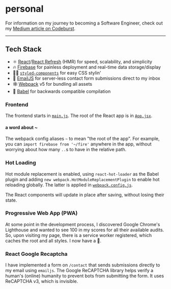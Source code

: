 # personal

For information on my journey to becoming a Software Engineer, check out my
[Medium article on Codeburst].

---

## Tech Stack

- ⚛️ [React]/[React Refresh] (HMR) for speed, scalability, and simplicity
- 🔥 [Firebase] for painless deployment and real-time data storage/display
- 💅🏾 [`styled-components`] for easy CSS stylin'
- 📧 [EmailJS] for server-less contact form submissions direct to my inbox
- 🕸 [Webpack] v5 for bundling all assets
- 🤖 [Babel] for backwards compatible compilation

### Frontend

The frontend starts in [`main.js`]. The root of the React app is in [`App.jsx`].

#### a word about ~

The webpack config aliases `~` to mean "the root of the app". For example, you
can `import firebase from '~/fire'` anywhere in the app, without worrying about
how many `..`s to have in the relative path.

### Hot Loading

Hot module replacement is enabled, using `react-hot-loader` as the Babel plugin
and adding `new webpack.HotModuleReplacementPlugin` to enable hot reloading
globally. The latter is applied in [`webpack.config.js`].

The React components will update in place after saving, without losing their
state.

### Progressive Web App (PWA)

At some point in the development process, I discovered Google Chrome's
Lighthouse and wanted to see 100 in my scores for all their available audits.
So, upon visiting my page, there is a service worker registered, which caches
the root and all styles. I now have a :100:.

### React Google Recaptcha

I have implemented a form on `/contact` that sends submissions directly to my
email using `emailjs`. The Google ReCAPTCHA library helps verify a human's
(online) humanity to prevent bots from submitting the form. It uses ReCAPTCHA
v3, which is invisible.

[medium article on codeburst]:
  https://codeburst.io/five-ways-becoming-a-software-engineer-made-me-a-wizard-de1060fc04d4
[react]: https://reactjs.org/
[react refresh]:
  https://github.com/facebook/react/tree/main/packages/react-refresh
[firebase]: https://firebase.google.com/
[`styled-components`]: https://styled-components.com/
[emailjs]: https://www.emailjs.com/
[webpack]: https://webpack.js.org/
[babel]: https://babeljs.io/
[`main.js`]: main.js
[`app.jsx`]: client/App.jsx
[`webpack.config.js`]: webpack.config.js
